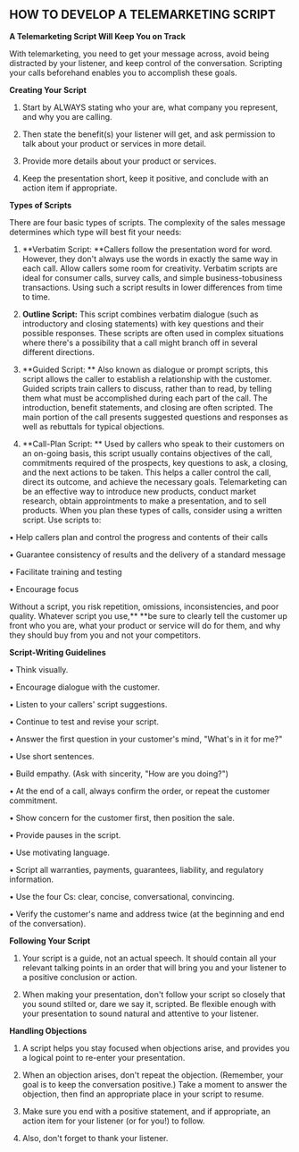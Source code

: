 ## HOW TO DEVELOP A TELEMARKETING SCRIPT

**A Telemarketing Script Will Keep You on Track**

With telemarketing, you need to get your message across, avoid being
distracted by your listener, and keep control of the conversation.
Scripting your calls beforehand enables you to accomplish these goals.

**Creating Your Script**

1.  Start by ALWAYS stating who your are, what company you represent,
    and why you are calling.

2.  Then state the benefit(s) your listener will get, and ask permission
    to talk about your product or services in more detail.

3.  Provide more details about your product or services.

4.  Keep the presentation short, keep it positive, and conclude with an
    action item if appropriate.

**Types of Scripts**

There are four basic types of scripts. The complexity of the sales
message determines which type will best fit your needs:

1.  **Verbatim Script: **Callers follow the presentation word for word.
    However, they don't always use the words in exactly the same way in
    each call. Allow callers some room for creativity. Verbatim scripts
    are ideal for consumer calls, survey calls, and simple
    business-tobusiness transactions. Using such a script results in
    lower differences from time to time.

2.  **Outline Script:** This script combines verbatim dialogue (such as
    introductory and closing statements) with key questions and their
    possible responses. These scripts are often used in complex
    situations where there's a possibility that a call might branch off
    in several different directions.

3.  **Guided Script: ** Also known as dialogue or prompt scripts, this
    script allows the caller to establish a relationship with the
    customer. Guided scripts train callers to discuss, rather than to
    read, by telling them what must be accomplished during each part of
    the call. The introduction, benefit statements, and closing are
    often scripted. The main portion of the call presents suggested
    questions and responses as well as rebuttals for typical objections.

4.  **Call-Plan Script: ** Used by callers who speak to their customers
    on an on-going basis, this script usually contains objectives of the
    call, commitments required of the prospects, key questions to ask, a
    closing, and the next actions to be taken. This helps a caller
    control the call, direct its outcome, and achieve the necessary
    goals. Telemarketing can be an effective way to introduce new
    products, conduct market research, obtain approintments to make a
    presentation, and to sell products. When you plan these types of
    calls, consider using a written script. Use scripts to:

• Help callers plan and control the progress and contents of their calls

• Guarantee consistency of results and the delivery of a standard
message

• Facilitate training and testing

• Encourage focus

Without a script, you risk repetition, omissions, inconsistencies, and
poor quality. Whatever script you use,** **be sure to clearly tell the
customer up front who you are, what your product or service will do for
them, and why they should buy from you and not your competitors.

**Script-Writing Guidelines**

• Think visually.

• Encourage dialogue with the customer.

• Listen to your callers' script suggestions.

• Continue to test and revise your script.

• Answer the first question in your customer's mind, "What's in it for
me?"

• Use short sentences.

• Build empathy. (Ask with sincerity, "How are you doing?")

• At the end of a call, always confirm the order, or repeat the customer
commitment.

• Show concern for the customer first, then position the sale.

• Provide pauses in the script.

• Use motivating language.

• Script all warranties, payments, guarantees, liability, and regulatory
information.

• Use the four Cs: clear, concise, conversational, convincing.

• Verify the customer's name and address twice (at the beginning and end
of the conversation).

**Following Your Script**

1.  Your script is a guide, not an actual speech. It should contain all
    your relevant talking points in an order that will bring you and
    your listener to a positive conclusion or action.

2.  When making your presentation, don\'t follow your script so closely
    that you sound stilted or, dare we say it, scripted. Be flexible
    enough with your presentation to sound natural and attentive to your
    listener.

**Handling Objections**

1.  A script helps you stay focused when objections arise, and provides
    you a logical point to re-enter your presentation.

2.  When an objection arises, don\'t repeat the objection. (Remember,
    your goal is to keep the conversation positive.) Take a moment to
    answer the objection, then find an appropriate place in your script
    to resume.

3.  Make sure you end with a positive statement, and if appropriate, an
    action item for your listener (or for you!) to follow.

4.  Also, don\'t forget to thank your listener.
